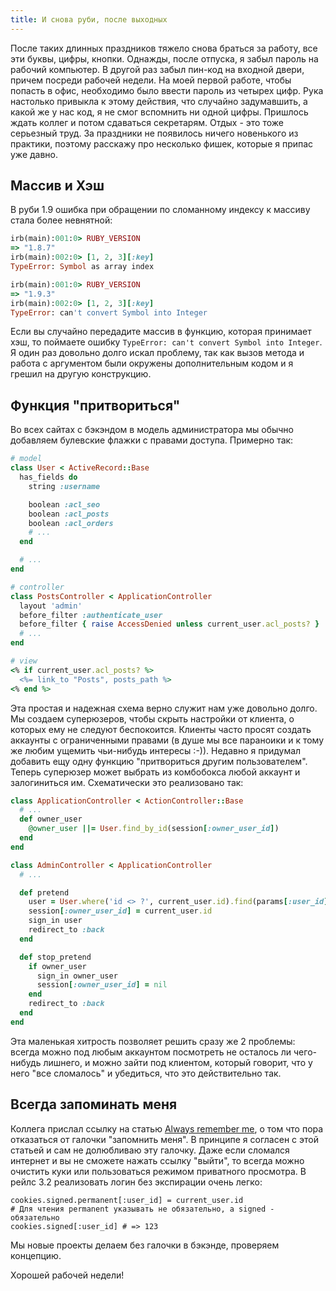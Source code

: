 ```yaml
---
title: И снова руби, после выходных
---
```


После таких длинных праздников тяжело снова браться за работу, все эти буквы, цифры, кнопки.
Однажды, после отпуска, я забыл пароль на рабочий компьютер. В другой раз забыл пин-код на входной двери, причем посреди рабочей недели.
На моей первой работе, чтобы попасть в офис, необходимо было ввести пароль из четырех цифр. Рука настолько привыкла к этому действия,
 что случайно задумавшить, а какой же у нас код, я не смог вспомнить ни одной цифры. Пришлось ждать коллег и потом сдаваться
секретарям. Отдых - это тоже серьезный труд. За праздники не появилось ничего новенького из практики, поэтому расскажу про несколько фишек, которые я припас уже давно.

## Массив и Хэш
В руби 1.9 ошибка при обращении по сломанному индексу к массиву стала более невнятной:

``` ruby
irb(main):001:0> RUBY_VERSION
=> "1.8.7"
irb(main):002:0> [1, 2, 3][:key]
TypeError: Symbol as array index
```

``` ruby
irb(main):001:0> RUBY_VERSION
=> "1.9.3"
irb(main):002:0> [1, 2, 3][:key]
TypeError: can't convert Symbol into Integer
```

Если вы случайно передадите масcив в функцию, которая принимает хэш, то поймаете ошибку `TypeError: can't convert Symbol into Integer`.
Я один раз довольно долго искал проблему, так как вызов метода и работа с аргументом были окружены дополнительным кодом и я грешил на
другую конструкцию.

## Функция "притвориться"

Во всех сайтах с бэкэндом в модель администратора мы обычно добавляем булевские флажки с правами доступа. Примерно так:

``` ruby
# model
class User < ActiveRecord::Base
  has_fields do
    string :username

    boolean :acl_seo
    boolean :acl_posts
    boolean :acl_orders
    # ...
  end

  # ...
end

# controller
class PostsController < ApplicationController
  layout 'admin'
  before_filter :authenticate_user
  before_filter { raise AccessDenied unless current_user.acl_posts? }
  # ...
end

# view
<% if current_user.acl_posts? %>
  <%= link_to "Posts", posts_path %>
<% end %>
```

Эта простая и надежная схема верно служит нам уже довольно долго. Мы создаем суперюзеров, чтобы скрыть настройки от клиента, о которых
ему не следуют беспокоится. Клиенты часто просят создать аккаунты с ограниченными правами (в душе мы все параноики и к тому же любим
ущемить чьи-нибудь интересы :-)). Недавно я придумал добавить ещу одну функцию "притвориться другим пользователем". Теперь суперюзер
может выбрать из комбобокса любой аккаунт и залогиниться им. Схематически это реализовано так:

``` ruby
class ApplicationController < ActionController::Base
  # ...
  def owner_user
    @owner_user ||= User.find_by_id(session[:owner_user_id])
  end
end

class AdminController < ApplicationController
  # ...

  def pretend
    user = User.where('id <> ?', current_user.id).find(params[:user_id])
    session[:owner_user_id] = current_user.id
    sign_in user
    redirect_to :back
  end

  def stop_pretend
    if owner_user
      sign_in owner_user
      session[:owner_user_id] = nil
    end
    redirect_to :back
  end
end
```

Эта маленькая хитрость позволяет решить сразу же 2 проблемы: всегда можно под любым аккаунтом посмотреть не осталось
ли чего-нибудь лишнего, и можно зайти под клиентом, который говорит, что у него "все сломалось" и убедиться, что это действительно так.

## Всегда запоминать меня

Коллега прислал ссылку на статью [Always remember me](http://robots.thoughtbot.com/post/177133611/always-remember-me), о том
что пора отказаться от галочки "запомнить меня". В принципе я согласен с этой статьей и сам не долюбливаю эту галочку.
Даже если сломался интернет и вы не сможете нажать ссылку "выйти", то всегда можно очистить куки или пользоваться режимом
приватного просмотра.
В рейлс 3.2 реализовать логин без экспирации очень легко:

```
cookies.signed.permanent[:user_id] = current_user.id
# Для чтения permanent указывать не обязательно, а signed - обязательно
cookies.signed[:user_id] # => 123
```

Мы новые проекты делаем без галочки в бэкэнде, проверяем концепцию. 

Хорошей рабочей недели!
